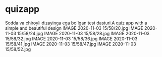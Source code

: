 # quizapp
Sodda va chiroyli dizayinga ega bo'lgan test dasturi.A quiz app with a simple and beautiful design
IMAGE 2020-11-03 15/58/20.jpg
IMAGE 2020-11-03 15/58/24.jpg
IMAGE 2020-11-03 15/58/28.jpg
IMAGE 2020-11-03 15/58/32.jpg
IMAGE 2020-11-03 15/58/36.jpg
IMAGE 2020-11-03 15/58/41.jpg
IMAGE 2020-11-03 15/58/47.jpg
IMAGE 2020-11-03 15/58/52.jpg
